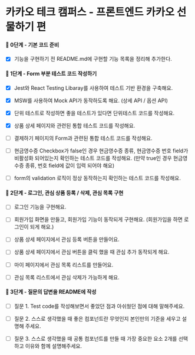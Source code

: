 # 카카오 테크 캠퍼스 - 프론트엔드 카카오 선물하기 편

#### 🚀 0단계 - 기본 코드 준비

- [x] 기능을 구현하기 전 README.md에 구현할 기능 목록을 정리해 추가한다.

#### 🚀 1단계 - Form 부분 테스트 코드 작성하기

- [x] Jest와 React Testing Libaray를 사용하여 테스트 기반 환경을 구축해요.

- [x] MSW를 사용하여 Mock API가 동작하도록 해요. (상세 API / 옵션 API)

- [x] 단위 테스트로 작성하면 좋을 테스트가 있다면 단위테스트 코드를 작성해요.

- [x] 상품 상세 페이지와 관련된 통합 테스트 코드를 작성해요.

- [ ] 결제하기 페이지의 Form과 관련된 통합 테스트 코드를 작성해요.

- [ ] 현금영수증 Checkbox가 false인 경우 현금영수증 종류, 현금영수증 번호 field가 비활성화 되어있는지 확인하는 테스트 코드를 작성해요. (만약 true인 경우 현금영수증 종류, 번호 field에 값이 입력 되어야 해요)

- [ ] form의 validation 로직이 정상 동작하는지 확인하는 테스트 코드를 작성해요.

#### 🚀 2단계 - 로그인, 관심 상품 등록 / 삭제, 관심 목록 구현

- [ ] 로그인 기능을 구현해요.

- [ ] 회원가입 화면을 만들고, 회원가입 기능이 동작되게 구현해요. (회원가입을 하면 로그인이 되게 해요.)

- [ ] 상품 상세 페이지에서 관심 등록 버튼을 만들어요.

- [ ] 상품 상세 페이지에서 관심 버튼을 클릭 했을 때 관심 추가 동작되게 해요.

- [ ] 마이 페이지에서 관심 목록 리스트를 만들어요.

- [ ] 관심 목록 리스트에서 관심 삭제가 가능하게 해요.

#### 🚀 3단계 - 질문의 답변을 README에 작성

- [ ] 질문 1. Test code를 작성해보면서 좋았던 점과 아쉬웠던 점에 대해 말해주세요.

- [ ] 질문 2. 스스로 생각했을 때 좋은 컴포넌트란 무엇인지 본인만의 기준을 세우고 설명해 주세요.

- [ ] 질문 3. 스스로 생각했을 때 공통 컴포넌트를 만들 때 가장 중요한 요소 2개를 선택하고 이유와 함께 설명해주세요.
